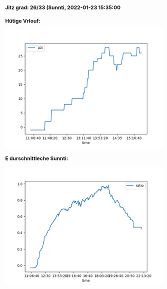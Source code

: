 ### Jitz grad: 26/33 (Sunnti, 2022-01-23 15:35:00

### Hütige Vrlouf:
![Graph](Today.png)

### E durschnittleche Sunnti:
![Graph](Sunnti.png)